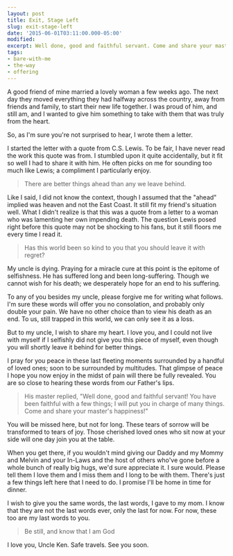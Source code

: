 ```yaml
---
layout: post
title: Exit, Stage Left
slug: exit-stage-left
date: '2015-06-01T03:11:00.000-05:00'
modified:
excerpt: Well done, good and faithful servant. Come and share your master's happiness.
tags:
- bare-with-me
- the-way
- offering
---
```


A good friend of mine married a lovely woman a few weeks ago. The next day they moved everything they had halfway across the country, away from friends and family, to start their new life together. I was proud of him, and still am, and I wanted to give him something to take with them that was truly from the heart.

So, as I'm sure you're not surprised to hear, I wrote them a letter.

I started the letter with a quote from C.S. Lewis. To be fair, I have never read the work this quote was from. I stumbled upon it quite accidentally, but it fit so well I had to share it with him. He often picks on me for sounding too much like Lewis; a compliment I particularly enjoy.

> There are better things ahead than any we leave behind.

Like I said, I did not know the context, though I assumed that the "ahead" implied was heaven and not the East Coast. It still fit my friend's situation well. What I didn't realize is that this was a quote from a letter to a woman who was lamenting her own impending death. The question Lewis posed right before this quote may not be shocking to his fans, but it still floors me every time I read it.

> Has this world been so kind to you that you should leave it with regret?

My uncle is dying. Praying for a miracle cure at this point is the epitome of selfishness. He has suffered long and been long-suffering. Though we cannot wish for his death; we desperately hope for an end to his suffering.

To any of you besides my uncle, please forgive me for writing what follows. I'm sure these words will offer you no consolation, and probably only double your pain. We have no other choice than to view his death as an end. To us, still trapped in this world, we can only see it as a loss.

But to my uncle, I wish to share my heart. I love you, and I could not live with myself if I selfishly did not give you this piece of myself, even though you will shortly leave it behind for better things.

I pray for you peace in these last fleeting moments surrounded by a handful of loved ones; soon to be surrounded by multitudes. That glimpse of peace I hope you now enjoy in the midst of pain will there be fully revealed. You are so close to hearing these words from our Father's lips.

> His master replied, "Well done, good and faithful servant! You have been faithful with a few things; I will put you in charge of many things. Come and share your master's happiness!"

You will be missed here, but not for long. These tears of sorrow will be transformed to tears of joy. Those cherished loved ones who sit now at your side will one day join you at the table.

When you get there, if you wouldn't mind giving our Daddy and my Mommy and Melvin and your In-Laws and the host of others who've gone before a whole bunch of really big hugs, we'd sure appreciate it. I sure would. Please tell them I love them and I miss them and I long to be with them. There's just a few things left here that I need to do. I promise I'll be home in time for dinner.

I wish to give you the same words, the last words, I gave to my mom. I know that they are not the last words ever, only the last for now. For now, these too are my last words to you.

> Be still, and know that I am God

I love you, Uncle Ken. Safe travels. See you soon.
